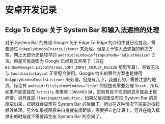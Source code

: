 # 安卓开发记录

## Edge To Edge 关于 System Bar 和输入法遮挡的处理

对于 System Bar 的处理 Google 关于 Edge To Edge 的介绍中就已经提及，需要通过 `OnApplyWindowInsetsListener` 来处理。但是关于输入法遮挡的解决方案，网上大部分还是较早的 `android:windowSoftInputMode="adjustResize"` 方法。但是可能是因为 Google 已经将其弃用了（只在 `WindowManager.LayoutParams.SOFT_INPUT_ADJUST_RESIZE` 那里写着），导致无法与 `CoordinatorLayout` 正常配合使用。Google 给出的替代方案也是使用 `OnApplyWindowInsetsListener` 来处理。但是有几点，我遇到的，需要注意的地方。标注有 `android:fitsSystemWindows="true"` 的视图也需要处理 `Inset`，所以如果不能直接在 `Activity` 那里就 `CONSUMED` 掉，否则有些子视图的显示就会出现异常。另外就是 `FloatingActionButton`，如果父层视图没有把 System Bar 的高度空出来，按键就会显示在 System Bar 的后面了。所以在这种情况下需要对按钮额外处理。另外如果视图原来自身就有间距值，需要把它也计算上。另外在输入框弹出的时候就不需要再空出 System Bar 的空间了。
